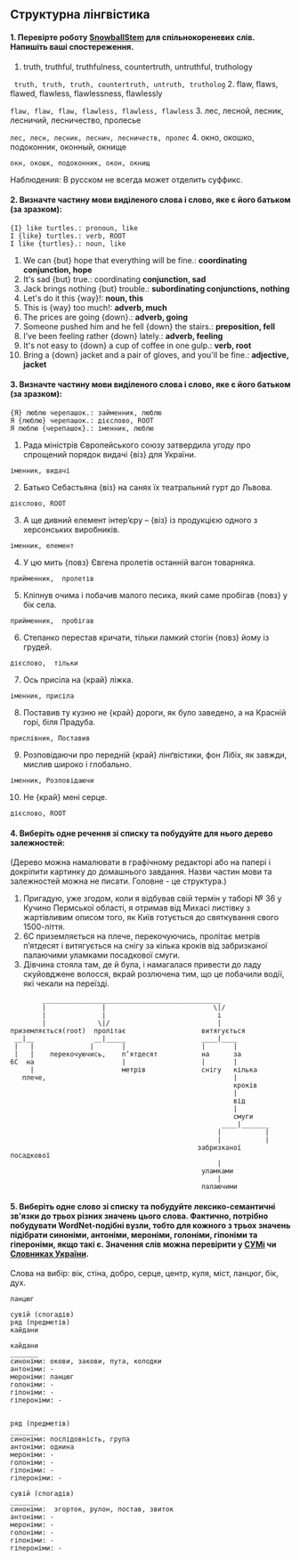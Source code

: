## Структурна лінгвістика

#### 1. Перевірте роботу [SnowballStem](http://snowballstem.org/) для спільнокореневих слів. Напишіть ваші спостереження.

1. truth, truthful, truthfulness, countertruth, untruthful, truthology

```	truth, truth, truth, countertruth, untruth, trutholog```
2. flaw, flaws, flawed, flawless, flawlessness, flawlessly

```	flaw, flaw, flaw, flawless, flawless, flawless ```
3. лес, лесной, лесник, лесничий, лесничество, пролесье

```лес, лесн, лесник, леснич, лесничеств, пролес```
4. окно, окошко, подоконник, оконный, окнище

```окн, окошк, подоконник, окон, окнищ```

Наблюдения: В русском не всегда может отделить суффикс.

#### 2. Визначте частину мови виділеного слова і слово, яке є його батьком (за зразком):

```
{I} like turtles.: pronoun, like  
I {like} turtles.: verb, ROOT  
I like {turtles}.: noun, like
```

1. We can {but} hope that everything will be fine.: **coordinating conjunction, hope**
2. It's sad {but} true.: coordinating **conjunction, sad**
3. Jack brings nothing {but} trouble.: **subordinating conjunctions, nothing**
4. Let's do it this {way}!: **noun, this**
5. This is {way} too much!: **adverb, much**
6. The prices are going {down}.: **adverb, going**
7. Someone pushed him and he fell {down} the stairs.: **preposition, fell**
8. I’ve been feeling rather {down} lately.: **adverb, feeling**
9. It's not easy to {down} a cup of coffee in one gulp.: **verb, root**
10. Bring a {down} jacket and a pair of gloves, and you'll be fine.: **adjective, jacket**

#### 3. Визначте частину мови виділеного слова і слово, яке є його батьком (за зразком):

```
{Я} люблю черепашок.: займенник, люблю  
Я {люблю} черепашок.: дієслово, ROOT  
Я люблю {черепашок}.: іменник, люблю  
```

1. Рада міністрів Європейського союзу затвердила угоду про спрощений порядок видачі {віз} для України. 

```іменник, видачі```

2. Батько Себастьяна {віз} на санях їх театральний гурт до Львова.

```дієслово, ROOT```

3. А ще дивний елемент інтер’єру – {віз} із продукцією одного з херсонських виробників.

```іменник, елемент```

4. У цю мить {повз} Євгена пролетів останній вагон товарняка.

```прийменник,  пролетів```

5. Кліпнув очима і побачив малого песика, який саме пробігав {повз} у бік села.

```прийменник,  пробігав```

6. Степанко перестав кричати, тільки ламкий стогін {повз} йому із грудей.

```дієслово,  тільки```

7. Ось присіла на {край} ліжка.

```іменник, присіла```

8. Поставив ту кузню не {край} дороги, як було заведено, а на Красній горі, біля Прадуба.

```прислівник, Поставив```

9. Розповідаючи про передній {край} лінґвістики, фон Лібіх, як завжди, мислив широко і глобально.

```іменник, Розповідаючи```

10. Не {край} мені серце.

```дієслово, ROOT```

#### 4. Виберіть одне речення зі списку та побудуйте для нього дерево залежностей:

(Дерево можна намалювати в графічному редакторі або на папері і докріпити картинку до домашнього завдання. Назви частин мови та залежностей можна не писати. Головне - це структура.)

1. Пригадую, уже згодом, коли я відбував свій термін у таборі № 36 у Кучино Пермської області, я отримав від Михасі листівку з жартівливим описом того, як Київ готується до святкування свого 1500-ліття.
2. 6C приземляється на плече, перекочуючись, пролітає метрів п’ятдесят і витягується на снігу за кілька кроків від забризканої палаючими уламками посадкової смуги.
3. Дівчина стояла там, де й була, і намагалася привести до ладу скуйовджене волосся, вкрай розлючена тим, що це побачили водії, які чекали на переїзді.


```
        _____________________________________________
        |              |                           \|/
        |              |                            і
        |             \|/                           |
приземляється(root)  пролітає                   витягується
 __|__               __|_____                   ____|____
 |   |              |       |                   |       |
 |   |    перекочуючись,    п’ятдесят           на      за
6C  на                      |                   |       |
     |                      метрів              снігу   кілька
   плече,                                               |
                                                        кроків
                                                        |
                                                        від
                                                        |
                                                        смуги
                                                     ____|_______
                                                    |           |
                                                    |           |
                                               забризканої      посадкової
                                                    |                
                                                уламками
                                                    |
                                                палаючими
```

#### 5. Виберіть одне cлово зі списку та побудуйте лексико-семантичні зв'язки до трьох різних значень цього слова. Фактично, потрібно побудувати WordNet-подібні вузли, тобто для кожного з трьох значень підібрати синоніми, антоніми, мероніми, голоніми, гіпоніми та гіпероніми, якщо такі є. Значення слів можна перевірити у [СУМі](http://sum.in.ua/) чи [Словниках України](http://lcorp.ulif.org.ua/dictua/).

Слова на вибір: вік, стіна, добро, серце, центр, куля, міст, ланцюг, бік, дух.

```
ланцюг

сувій (спогадів)
ряд (предметів)
кайдани

кайдани
_______
синоніми: окови, закови, пута, колодки
антоніми: -
мероніми: ланцюг
голоніми: -
гіпоніми: -
гіпероніми: -


ряд (предметів)
_______
синоніми: послідовність, група 
антоніми: однина
мероніми: -
голоніми: -
гіпоніми: -
гіпероніми: -

сувій (спогадів)
_______
синоніми:  згорток, рулон, постав, звиток
антоніми: -
мероніми: -
голоніми: -
гіпоніми: - 
гіпероніми: - 

```
